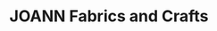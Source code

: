 ---
title: "JOANN Fabrics and Crafts"
url: /centerton-square/joann-fabrics-and-crafts/
shop: craft
---